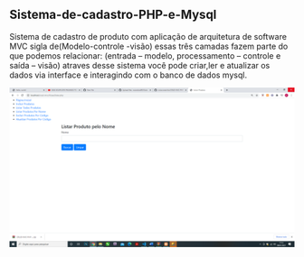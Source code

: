 ## Sistema-de-cadastro-PHP-e-Mysql

Sistema de cadastro de produto com aplicação de arquitetura de software MVC sigla de(Modelo-controle -visão) essas três camadas fazem parte do que podemos relacionar: (entrada – modelo, processamento – controle e saída – visão) atraves desse sistema você pode criar,ler e atualizar os dados via interface e interagindo com o banco de dados mysql. 


![imagem do sistema](https://github.com/evandroid95/Sistema-de-cadastro-PHP-e-Mysql/blob/master/Captura%20de%20Tela%20(299).png)
